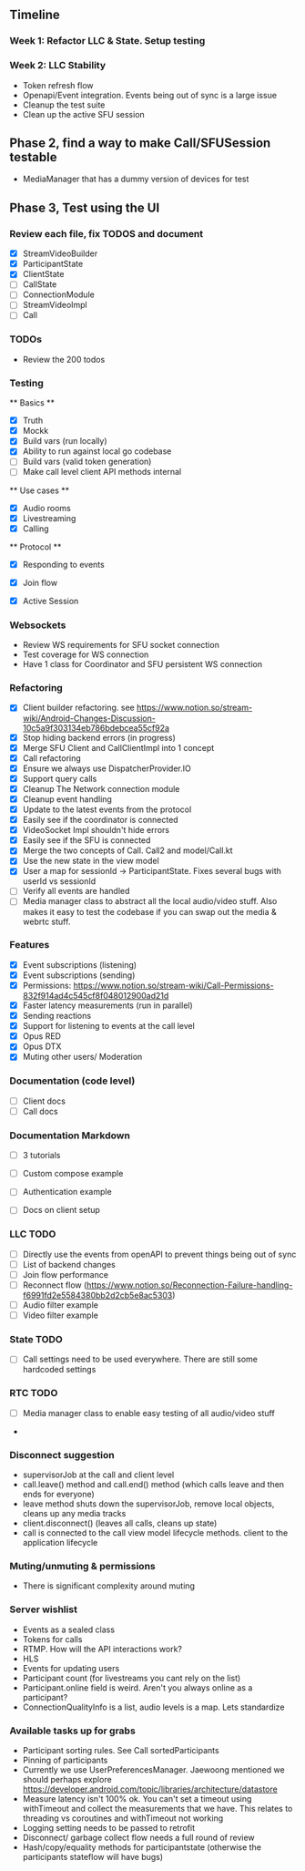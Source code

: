 
## Timeline

### Week 1: Refactor LLC & State. Setup testing
### Week 2: LLC Stability

- Token refresh flow
- Openapi/Event integration. Events being out of sync is a large issue
- Cleanup the test suite
- Clean up the active SFU session

## Phase 2, find a way to make Call/SFUSession testable

- MediaManager that has a dummy version of devices for test

## Phase 3, Test using the UI




### Review each file, fix TODOS and document

- [X] StreamVideoBuilder
- [X] ParticipantState
- [X] ClientState
- [ ] CallState
- [ ] ConnectionModule
- [ ] StreamVideoImpl
- [ ] Call

### TODOs

- Review the 200 todos

### Testing

** Basics **
- [X] Truth
- [X] Mockk
- [X] Build vars (run locally)
- [X] Ability to run against local go codebase
- [ ] Build vars (valid token generation)
- [ ] Make call level client API methods internal

** Use cases **

- [X] Audio rooms
- [X] Livestreaming
- [X] Calling

** Protocol **

- [X] Responding to events
- [X] Join flow
- [X] Active Session


### Websockets

- Review WS requirements for SFU socket connection
- Test coverage for WS connection
- Have 1 class for Coordinator and SFU persistent WS connection

### Refactoring

- [X] Client builder refactoring. see https://www.notion.so/stream-wiki/Android-Changes-Discussion-10c5a9f303134eb786bdebcea55cf92a
- [X] Stop hiding backend errors (in progress)
- [X] Merge SFU Client and CallClientImpl into 1 concept
- [X] Call refactoring
- [X] Ensure we always use DispatcherProvider.IO
- [X] Support query calls
- [X] Cleanup The Network connection module
- [X] Cleanup event handling
- [X] Update to the latest events from the protocol
- [X] Easily see if the coordinator is connected
- [X] VideoSocket Impl shouldn't hide errors
- [X] Easily see if the SFU is connected
- [X] Merge the two concepts of Call. Call2 and model/Call.kt
- [X] Use the new state in the view model
- [X] User a map for sessionId -> ParticipantState. Fixes several bugs with userId vs sessionId
- [ ] Verify all events are handled
- [ ] Media manager class to abstract all the local audio/video stuff. Also makes it easy to test the codebase if you can swap out the media & webrtc stuff.

### Features

- [X] Event subscriptions (listening)
- [X] Event subscriptions (sending)
- [X] Permissions: https://www.notion.so/stream-wiki/Call-Permissions-832f914ad4c545cf8f048012900ad21d
- [X] Faster latency measurements (run in parallel)
- [X] Sending reactions
- [X] Support for listening to events at the call level
- [X] Opus RED
- [X] Opus DTX
- [X] Muting other users/ Moderation

### Documentation (code level)

- [ ] Client docs
- [ ] Call docs

### Documentation Markdown

- [ ] 3 tutorials
- [ ] Custom compose example
- [ ] Authentication example
- [ ] Docs on client setup


### LLC TODO

- [ ] Directly use the events from openAPI to prevent things being out of sync
- [ ] List of backend changes
- [ ] Join flow performance
- [ ] Reconnect flow (https://www.notion.so/Reconnection-Failure-handling-f6991fd2e5584380bb2d2cb5e8ac5303)
- [ ] Audio filter example
- [ ] Video filter example

### State TODO

- [ ] Call settings need to be used everywhere. There are still some hardcoded settings

### RTC TODO

- [ ] Media manager class to enable easy testing of all audio/video stuff
- 

### Disconnect suggestion

- supervisorJob at the call and client level
- call.leave() method and call.end() method (which calls leave and then ends for everyone)
- leave method shuts down the supervisorJob, remove local objects, cleans up any media tracks
- client.disconnect() (leaves all calls, cleans up state)
- call is connected to the call view model lifecycle methods. client to the application lifecycle

### Muting/unmuting & permissions

- There is significant complexity around muting

### Server wishlist

- Events as a sealed class
- Tokens for calls
- RTMP. How will the API interactions work?
- HLS
- Events for updating users
- Participant count (for livestreams you cant rely on the list)
- Participant.online field is weird. Aren't you always online as a participant?
- ConnectionQualityInfo is a list, audio levels is a map. Lets standardize

### Available tasks up for grabs

- Participant sorting rules. See Call sortedParticipants
- Pinning of participants
- Currently we use UserPreferencesManager. Jaewoong mentioned we should perhaps explore https://developer.android.com/topic/libraries/architecture/datastore
- Measure latency isn't 100% ok. You can't set a timeout using withTimeout and collect the measurements that we have. This relates to threading vs coroutines and withTimeout not working
- Logging setting needs to be passed to retrofit
- Disconnect/ garbage collect flow needs a full round of review
- Hash/copy/equality methods for participantstate (otherwise the participants stateflow will have bugs)
